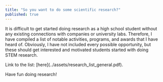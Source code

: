 ```yaml
---
title: "So you want to do some scientific research?"
published: true
---
```


It is difficult to get started doing research as a high school student without any existing connections with companies or university labs. Therefore, I have compiled a list of notable activities, programs, and awards that I have heard of. Obviously, I have not included every possible opportunity, but these should get interested and motivated students started with doing STEM research.

<object data = "../assets/research_list_general.pdf" type = "application/pdf" width = "75%" height = "750px">
Link to the list: [here](../assets/research_list_general.pdf).
</object>

Have fun doing research!